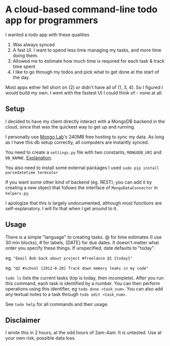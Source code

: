 # A cloud-based command-line todo app for programmers

I wanted a todo app with these qualities

1. Was always synced
2. A fast UI. I want to spend less time managing my tasks, and more time
   doing them.
3. Allowed me to estimate how much time is required for each task &
   track time spent
4. I like to go through my todos and pick what to get done at the start
   of the day. 

Most apps either fell short on (2) or didn't have all of (1, 3, 4). So I
figured I would build my own. I went with the fastest UI I could think
of - none at all.

## Setup

I decided to have my client directly interact with a MongoDB backend in
the cloud, since that was the quickest way to get up and running.

I personally use [Mongo Lab](https://mongolab.com)'s 240MB free hosting
to sync my data. As long as I have this db setup correctly, all
computers are instantly synced.

You need to create a `settings.py` file with two constants,
`MONGODB_URI` and `DB_NAMNE`.
[Explanation](https://github.com/mongolab/mongodb-driver-examples/blob/master/python/pymongo_simple_example.py).

You also need to install some external packages I used `sudo pip install
parsedatetime termcolor`

If you want some other kind of backend (eg. REST), you can add it by
creating a new object that follows the interface of `MongoDataConnector`
in `helpers.py`.

I apologize that this is largely undocumented, although most functions
are self-explanatory. I will fix that when I get around to it.


## Usage

There is a simple "language" to creating tasks. @ for time estimates (I
use 30 min blocks), # for labels, {DATE} for due dates. It doesn't
matter what order you specify these things. If unspecified, date defaults to "today".

eg. `"Email Bob back about project #freelance @1 {today}"`

eg. `"@2 #school {2012-8-20} Track down memory leaks in my code"`

`todo ls` lists the current tasks (top is today, then incomplete). After
you run this command, each task is identified by a number. You can then
perform operations using this identifier, eg `todo done <task_num>`.
You can also add any textual notes to a task through `todo edit
<task_num>`.

See `todo help` for all commands and their usage.

## Disclaimer

I wrote this in 2 hours, at the odd hours of 2am-4am. It is untested.
Use at your own risk, possible data loss.
